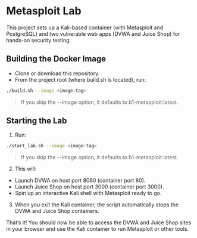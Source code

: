 # Metasploit Lab

This project sets up a Kali-based container (with Metasploit and PostgreSQL) and two vulnerable web apps (DVWA and Juice Shop) for hands-on security testing.

## Building the Docker Image

- Clone or download this repository.
- From the project root (where build.sh is located), run:

```sh
./build.sh --image <image:tag>
```

> If you skip the --image option, it defaults to b1-metasploit:latest.

## Starting the Lab

1. Run:

```sh
./start_lab.sh --image <image:tag>
```

> If you skip the --image option, it defaults to b1-metasploit:latest.


2. This will:

- Launch DVWA on host port 8080 (container port 80).
- Launch Juice Shop on host port 3000 (container port 3000).
- Spin up an interactive Kali shell with Metasploit ready to go.

3. When you exit the Kali container, the script automatically stops the DVWA and Juice Shop containers.

That’s it! You should now be able to access the DVWA and Juice Shop sites in your browser and use the Kali container to run Metasploit or other tools.
